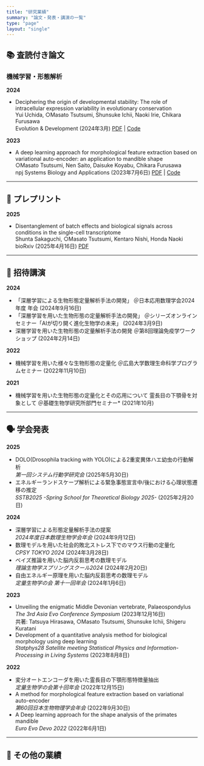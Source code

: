 ```yaml
---
title: "研究業績"
summary: "論文・発表・講演の一覧"
type: "page"
layout: "single"
---
```


<div class="publications-container">

## 📚 査読付き論文

### 機械学習・形態解析

<div class="publication-list">


**2024**
- Deciphering the origin of developmental stability: The role of intracellular expression variability in evolutionary conservation  
  Yui Uchida, ○Masato Tsutsumi, Shunsuke Ichii, Naoki Irie, Chikara Furusawa  
  Evolution & Development (2024年3月) [PDF](https://onlinelibrary.wiley.com/doi/pdf/10.1111/ede.12473) | [Code](https://github.com/masa10223/symmetry_analysis)

**2023**
- A deep learning approach for morphological feature extraction based on variational auto-encoder: an application to mandible shape  
  ○Masato Tsutsumi, Nen Saito, Daisuke Koyabu, Chikara Furusawa  
  npj Systems Biology and Applications (2023年7月6日) [PDF](https://doi.org/10.1038/s41540-023-00293-6) | [Code](https://github.com/masa10223)



</div>

---

## 📃 プレプリント
<div class="preprint-list">

**2025**
- Disentanglement of batch effects and biological signals across conditions in the single-cell transcriptome  
  Shunta Sakaguchi, ○Masato Tsutsumi, Kentaro Nishi, Honda Naoki  
  bioRxiv (2025年4月16日) [PDF](https://www.biorxiv.org/content/biorxiv/early/2025/04/16/2025.04.10.648296.full.pdf)


</div>

---

## 🎤 招待講演

<div class="talk-list">

**2024**
- 「深層学習による生物形態定量解析手法の開発」 ＠日本応用数理学会2024年度 年会 (2024年9月16日)
- 「深層学習を用いた生物形態の定量解析手法の開発」 ＠シリーズオンラインセミナー「AIが切り開く進化生物学の未来」 (2024年3月9日)
- 深層学習を用いた生物形態の定量解析手法の開発  ＠第8回理論免疫学ワークショップ (2024年2月14日)

**2022**
- 機械学習を用いた様々な生物形態の定量化  ＠広島大学数理生命科学プログラムセミナー (2022年11月10日)

**2021**
- 機械学習を用いた生物形態の定量化とその応用について 霊長目の下顎骨を対象として  ＠基礎生物学研究所部門セミナー* (2021年10月)

</div>

---

## 🗣️ 学会発表

<div class="presentation-list">

**2025**
- DOLO(Drosophila tracking with YOLO)による2重変異体ハエ幼虫の行動解析  
  *第一回システム行動学研究会* (2025年5月30日)
- エネルギーランドスケープ解析による緊急事態宣言中/後における心理状態遷移の推定  
  *SSTB2025 -Spring School for Theoretical Biology 2025-* (2025年2月20日)

**2024**
- 深層学習による形態定量解析手法の提案  
  *2024年度日本数理生物学会年会* (2024年9月12日)
- 数理モデルを用いた社会的敗北ストレス下でのマウス行動の定量化  
  *CPSY TOKYO 2024* (2024年3月28日)
- ベイズ推論を用いた脳内反芻思考の数理モデル  
  *理論生物学スプリングスクール2024* (2024年2月20日)
- 自由エネルギー原理を用いた脳内反芻思考の数理モデル  
  *定量生物学の会 第十一回年会* (2024年1月6日)

**2023**
- Unveiling the enigmatic Middle Devonian vertebrate, Palaeospondylus  
  *The 3rd Asia Evo Conference Symposium* (2023年12月16日)  
  共著: Tatsuya Hirasawa, ○Masato Tsutsumi, Shunsuke Ichii, Shigeru Kuratani
- Development of a quantitative analysis method for biological morphology using deep learning  
  *Statphys28 Satellite meeting Statistical Physics and Information-Processing in Living Systems* (2023年8月8日)

**2022**
- 変分オートエンコーダを用いた霊長目の下顎形態特徴量抽出  
  *定量生物学の会第十回年会* (2022年12月15日)
- A method for morphological feature extraction based on variational auto-encoder  
  *第60回日本生物物理学会年会* (2022年9月30日)
- A Deep learning approach for the shape analysis of the primates mandible  
  *Euro Evo Devo 2022* (2022年6月1日)

</div>

---

## 📝 その他の業績

<div class="misc-list">


</div>

</div>